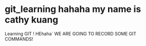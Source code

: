 # git_learning hahaha my name is cathy kuang
Learning GIT ! 
HEhaha`
WE ARE GOING TO RECORD SOME GIT COMMANDS!
